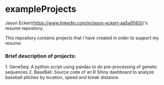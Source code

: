 # exampleProjects
Jason Eckert(https://www.linkedin.com/in/jason-eckert-aa5a9563/)'s resume repository.

This repository contains projects that I have created in order to support my resume. 

<h3> Brief description of projects: </h3>
    1. GeneSeq: A python script using pandas to do pre-processing of genetic sequences
    2. BaseBall: Source code of an R Shiny dashboard to analyze baseball pitches by location, speed and break distance.
    
